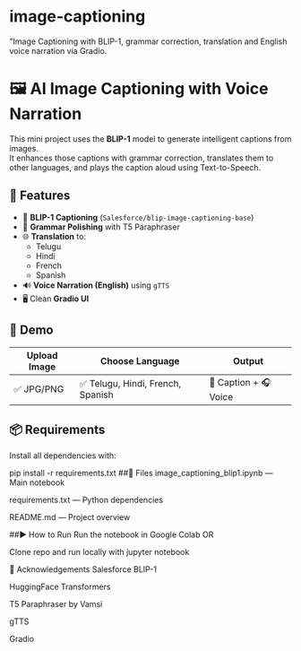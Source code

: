 # image-captioning
"Image Captioning with BLIP-1, grammar correction, translation and English voice narration via Gradio.
# 🖼️ AI Image Captioning with Voice Narration

This mini project uses the **BLIP-1** model to generate intelligent captions from images.  
It enhances those captions with grammar correction, translates them to other languages, and plays the caption aloud using Text-to-Speech.

## 🔧 Features

- 🤖 **BLIP-1 Captioning** (`Salesforce/blip-image-captioning-base`)
- 🧹 **Grammar Polishing** with T5 Paraphraser
- 🌐 **Translation** to:
  - Telugu
  - Hindi
  - French
  - Spanish
- 🔊 **Voice Narration (English)** using `gTTS`
- 🖥️ Clean **Gradio UI**

## 🚀 Demo

| Upload Image | Choose Language | Output |
|--------------|------------------|--------|
| ✅ JPG/PNG   | ✅ Telugu, Hindi, French, Spanish | 📜 Caption + 🎧 Voice |

## 📦 Requirements

Install all dependencies with:

pip install -r requirements.txt
##📁 Files
image_captioning_blip1.ipynb — Main notebook

requirements.txt — Python dependencies

README.md — Project overview

##▶️ How to Run
Run the notebook in Google Colab OR

Clone repo and run locally with jupyter notebook

🙌 Acknowledgements
Salesforce BLIP-1

HuggingFace Transformers

T5 Paraphraser by Vamsi

gTTS

Gradio
